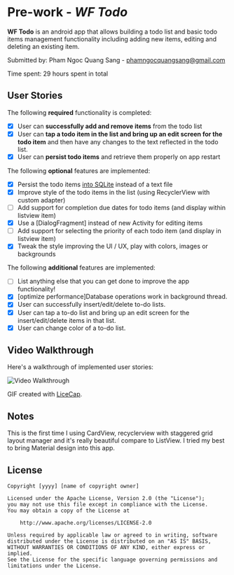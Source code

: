 # Pre-work - *WF Todo*

**WF Todo** is an android app that allows building a todo list and basic todo items management functionality including adding new items, editing and deleting an existing item.

Submitted by: Pham Ngoc Quang Sang - phamngocquangsang@gmail.com

Time spent: 29 hours spent in total

## User Stories

The following **required** functionality is completed:

* [x] User can **successfully add and remove items** from the todo list
* [x] User can **tap a todo item in the list and bring up an edit screen for the todo item** and then have any changes to the text reflected in the todo list.
* [x] User can **persist todo items** and retrieve them properly on app restart

The following **optional** features are implemented:

* [x] Persist the todo items [into SQLite](http://guides.codepath.com/android/Persisting-Data-to-the-Device#sqlite) instead of a text file
* [x] Improve style of the todo items in the list (using RecyclerView with custom adapter)
* [ ] Add support for completion due dates for todo items (and display within listview item)
* [x] Use a [DialogFragment] instead of new Activity for editing items
* [ ] Add support for selecting the priority of each todo item (and display in listview item)
* [x] Tweak the style improving the UI / UX, play with colors, images or backgrounds

The following **additional** features are implemented:

* [ ] List anything else that you can get done to improve the app functionality!
* [x] [optimize performance]Database operations work in background thread.
* [x] User can successfully insert/edit/delete to-do lists.
* [x] User can tap a to-do list and bring up an edit screen for the insert/edit/delete items in that list.
* [x] User can change color of a to-do list.
## Video Walkthrough 

Here's a walkthrough of implemented user stories:

<img src='http://i.imgur.com/ZqQMj5c.gif' title='Video Walkthrough' width='' alt='Video Walkthrough' />

GIF created with [LiceCap](http://www.cockos.com/licecap/).

## Notes

This is the first time I using CardView, recyclerview with staggered grid layout manager and it's really beautiful compare to ListView. I tried my best to bring Material design into this app.

## License

    Copyright [yyyy] [name of copyright owner]

    Licensed under the Apache License, Version 2.0 (the "License");
    you may not use this file except in compliance with the License.
    You may obtain a copy of the License at

        http://www.apache.org/licenses/LICENSE-2.0

    Unless required by applicable law or agreed to in writing, software
    distributed under the License is distributed on an "AS IS" BASIS,
    WITHOUT WARRANTIES OR CONDITIONS OF ANY KIND, either express or implied.
    See the License for the specific language governing permissions and
    limitations under the License.
